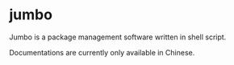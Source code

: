 # jumbo

Jumbo is a package management software written in shell script.

Documentations are currently only available in Chinese.
